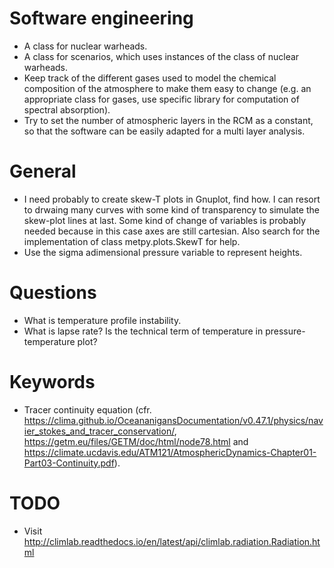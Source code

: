 # Software engineering
- A class for nuclear warheads.
- A class for scenarios, which uses instances of the class of nuclear warheads.
- Keep track of the different gases used to model the chemical composition of the atmosphere to make them easy to change (e.g. an appropriate class for gases, use specific library for computation of spectral absorption).
- Try to set the number of atmospheric layers in the RCM as a constant, so that the software can be easily adapted for a multi layer analysis.

# General
- I need probably to create skew-T plots in Gnuplot, find how. I can resort to drwaing many curves with some kind of transparency to simulate the skew-plot lines at last. Some kind of change of variables is probably needed because in this case axes are still cartesian. Also search for the implementation of class metpy.plots.SkewT for help.
- Use the sigma adimensional pressure variable to represent heights.

# Questions
- What is temperature profile instability.
- What is lapse rate? Is the technical term of temperature in pressure-temperature plot?

# Keywords
- Tracer continuity equation (cfr. https://clima.github.io/OceananigansDocumentation/v0.47.1/physics/navier_stokes_and_tracer_conservation/, https://getm.eu/files/GETM/doc/html/node78.html and https://climate.ucdavis.edu/ATM121/AtmosphericDynamics-Chapter01-Part03-Continuity.pdf).

# TODO
- Visit http://climlab.readthedocs.io/en/latest/api/climlab.radiation.Radiation.html
